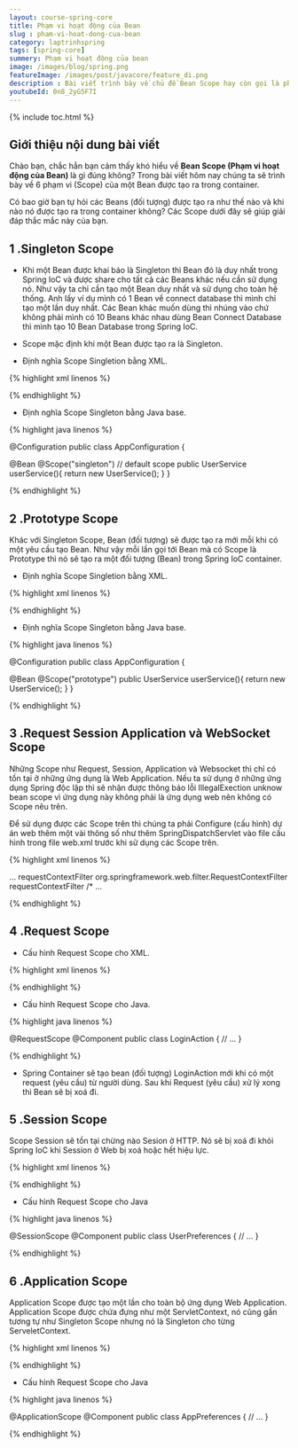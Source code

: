```yaml
---
layout: course-spring-core
title: Phạm vi hoạt động của Bean
slug : pham-vi-hoat-dong-cua-bean
category: laptrinhspring
tags: [spring-core]
summery: Phạm vi hoạt động của bean 
image: /images/blog/spring.png
featureImage: /images/post/javacore/feature_di.png
description : Bài viết trình bày về chủ đề Bean Scope hay còn gọi là phạm vi hoạt động của Bean trong Spring. Người đọc sẽ được lần lượt tìm hiểu về các Scope gồm Singleton Scope, Prototype Scope, Request Session Application và WebSocket Scope, Request Scope, Session Scope và Application Scope trong lập trình Spring. Trong mỗi loại Scope, bài viết chia sẻ kèm theo những hình ảnh ví dụ minh hoạ cú pháp thực hiện giúp tham khảo và áp dụng được vào thực hành hiệu quả hơn.
youtubeId: 0n8_2yG5F7I
---
```


{% include toc.html %}

## **Giới thiệu nội dung bài viết**

Chào bạn, chắc hẳn bạn cảm thấy khó hiểu về <b>Bean Scope (Phạm vi hoạt động của Bean) </b> là gì đúng không? Trong bài viết hôm nay chúng ta sẽ trình bày về 6 phạm vi (Scope) của một Bean được tạo ra trong container.

Có bao giờ bạn tự hỏi các Beans (đối tượng) được tạo ra như thế nào và khi nào nó được tạo ra trong container không? Các Scope dưới đây sẽ giúp giải đáp thắc mắc này của bạn.


## **1 .Singleton Scope**

- Khi một Bean được khai báo là Singleton thì Bean đó là duy nhất trong Spring IoC và được share cho tất cả các Beans khác nếu cần sử dụng nó. Như vậy ta chỉ cần tạo một Bean duy nhất và sử dụng cho toàn hệ thống. Anh lấy ví dụ mình có 1 Bean về connect database thì mình chỉ tạo một lần duy nhất. Các Bean khác muốn dùng thì nhúng vào chứ không phải mình có 10 Beans khác nhau dùng Bean Connect Database thì mình tạo 10 Bean Database trong Spring IoC.

- Scope mặc định khi một Bean được tạo ra là Singleton.

- Định nghĩa Scope Singletion bằng XML.


{% highlight xml linenos %}

<bean id="accountService" class="com.foo.DefaultAccountService"/>

<!-- the following is equivalent, though redundant (singleton scope is the default) -->
<bean id="accountService" class="com.foo.DefaultAccountService" scope="singleton"/>

{% endhighlight %}

- Định nghĩa Scope Singleton bằng Java base.

{% highlight java linenos %}

@Configuration
public class AppConfiguration {

 @Bean
 @Scope("singleton") // default scope 
 public UserService userService(){
  return new UserService();
 }
}

{% endhighlight %}

## **2 .Prototype Scope**

Khác với Singleton Scope, Bean (đối tượng) sẽ được tạo ra mới mỗi khi có một yêu cầu tạo Bean. Như vậy mỗi lần gọi tới Bean mà có Scope là Prototype thì nó sẽ tạo ra một đối tượng (Bean) trong Spring IoC container.

- Định nghĩa Scope Singletion bằng XML.


{% highlight xml linenos %}

<bean id="accountService" class="com.foo.DefaultAccountService" scope="prototype"/>

{% endhighlight %}

- Định nghĩa Scope Singleton bằng Java base.

{% highlight java linenos %}

@Configuration
public class AppConfiguration {

 @Bean
 @Scope("prototype")
 public UserService userService(){
  return new UserService();
 }
}

{% endhighlight %}

## **3 .Request Session Application và WebSocket Scope**

Những Scope như Request, Session, Application và Websocket thì chỉ có tồn tại ở những ứng dụng là Web Application. Nếu ta sử dụng ở những ứng dụng Spring độc lập thì sẽ nhận được thông báo lỗi IllegalExection unknow bean scope vì ứng dụng này không phải là ứng dụng web nên không có Scope nêu trên.

Để sử dụng được các Scope trên thì chúng ta phải Configure (cấu hình) dự án web thêm một vài thông số như thêm SpringDispatchServlet vào file cấu hình trong file web.xml trước khi sử dụng các Scope trên.

{% highlight xml linenos %}

<web-app>
    ...
    <filter>
        <filter-name>requestContextFilter</filter-name>
        <filter-class>org.springframework.web.filter.RequestContextFilter</filter-class>
    </filter>
    <filter-mapping>
        <filter-name>requestContextFilter</filter-name>
        <url-pattern>/*</url-pattern>
    </filter-mapping>
    ...
</web-app>

{% endhighlight %}


## **4 .Request Scope**

- Cấu hình Request Scope cho XML.

{% highlight xml linenos %}

<bean id="loginAction" class="com.foo.LoginAction" scope="request"/>

{% endhighlight %}

- Cấu hình Request Scope cho Java.

{% highlight java linenos %}

@RequestScope
@Component
public class LoginAction {
    // ...
}

{% endhighlight %}

- Spring Container sẽ tạo bean (đối tượng) LoginAction mới khi có một request (yêu cầu) từ người dùng. Sau khi Request (yêu cầu) xử lý xong thì Bean sẽ bị xoá đi.


## **5 .Session Scope**

Scope Session sẽ tồn tại chừng nào Sesion ở HTTP. Nó sẽ bị xoá đi khỏi Spring IoC khi Session ở Web bị xoá hoặc hết hiệu lực.

{% highlight xml linenos %}

<bean id="loginAction" class="com.foo.LoginAction" scope="session"/>

{% endhighlight %}

- Cấu hình Request Scope cho Java

{% highlight java linenos %}

@SessionScope
@Component
public class UserPreferences {
    // ...
}

{% endhighlight %}

## **6 .Application Scope**

Application Scope được tạo một lần cho toàn bộ ứng dụng Web Application. Application Scope được chứa đựng như một ServletContext, nó cũng gần tương tự như Singleton Scope nhưng nó là Singleton cho từng ServeletContext.

{% highlight xml linenos %}

<bean id="appPreferences" class="com.foo.AppPreferences" scope="application"/>

{% endhighlight %}

- Cấu hình Request Scope cho Java

{% highlight java linenos %}

@ApplicationScope
@Component
public class AppPreferences {
    // ...
}

{% endhighlight %}




